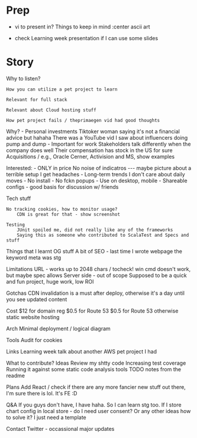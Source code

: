 Prep
====

- vi to present in?
  Things to keep in mind
	:center
	ascii art

- check Learning week presentation if I can use some slides

Story
=====

Why to listen?

	How you can utilize a pet project to learn
	
	Relevant for full stack
	
	Relevant about Cloud hosting stuff

	How pet project fails / theprimaegen vid had good thoughts

Why?
	- Personal investments
	  Tiktoker woman saying it's not a financial advice but hahaha
	  There was a YouTube vid I saw about influencers doing pump and dump 
	- Important for work
	  Stakeholders talk differently when the company does well
	  Their compensation has stock in the US for sure
	  Acquisitions / e.g., Oracle Cerner, Activision and MS, show examples

Interested:
	- ONLY in price
	  No noise of indicatros --- maybe picture about a terrible setup
	  I get headaches
	- Long-term trends
	  I don't care about daily moves
	- No install
	- No fckn popups
	- Use on desktop, mobile
	- Shareable configs - good basis for discussion w/ friends

Tech stuff

	No tracking cookies, how to monitor usage?
		CDN is great for that - show screenshot
	
	Testing
		JUnit spoiled me, did not really like any of the frameworks
		Saying this as someone who contributed to ScalaTest and Specs and stuff
	
Things that I learnt
	OG stuff
	A bit of SEO - last time I wrote webpage the keyword meta was stg

Limitations
	URL - works up to 2048 chars / tocheck! win cmd doesn't work, but maybe spec allows
	Server side - out of scope
		Supposed to be a quick and fun project, huge work, low ROI

Gotchas
	CDN invalidation is a must after deploy, otherwise it's a day until you see updated content
	
Cost
	$12 for domain reg
	$0.5 for Route 53
	$0.5 for Route 53
	otherwise static website hosting

Arch
	Minimal deployment / logical diagram

Tools
	Audit for cookies

Links
	Learning week talk about another AWS pet project I had

What to contribute?
	Ideas
	Review my shtty code
	Increasing test coverage
	Running it against some static code analysis tools
	TODO notes from the readme

Plans
	Add React / check if there are any more fancier new stuff out there, I'm sure there is lol. It's FE :D

Q&A
	If you guys don't have, I have haha. So I can learn stg too.
	If I store chart config in local store - do I need user consent?
		Or any other ideas how to solve it? I just need a template

Contact
	Twitter - occassional major updates

